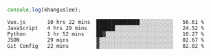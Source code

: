 ```js
console.log(khanguslee);
```

<!--START_SECTION:waka-->
```text
Vue.js       10 hrs 22 mins  ██████████████░░░░░░░░░░░   56.61 % 
JavaScript   4 hrs 29 mins   ██████░░░░░░░░░░░░░░░░░░░   24.52 % 
Python       1 hr 52 mins    ██▓░░░░░░░░░░░░░░░░░░░░░░   10.27 % 
JSON         29 mins         ▓░░░░░░░░░░░░░░░░░░░░░░░░   02.67 % 
Git Config   22 mins         ▓░░░░░░░░░░░░░░░░░░░░░░░░   02.02 % 
```
<!--END_SECTION:waka-->

<!--
**khanguslee/khanguslee** is a ✨ _special_ ✨ repository because its `README.md` (this file) appears on your GitHub profile.

Here are some ideas to get you started:

- 🔭 I’m currently working on ...
- 🌱 I’m currently learning ...
- 👯 I’m looking to collaborate on ...
- 🤔 I’m looking for help with ...
- 💬 Ask me about ...
- 📫 How to reach me: ...
- 😄 Pronouns: ...
- ⚡ Fun fact: ...
-->
